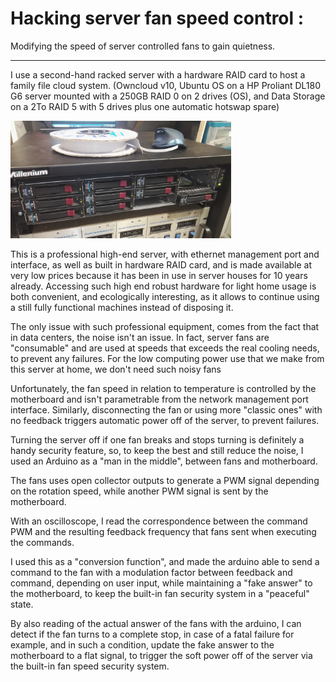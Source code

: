 # Hacking server fan speed control : 

Modifying the speed of server controlled fans to gain quietness.

________________

I use a second-hand racked server with a hardware RAID card to host a family file cloud system. (Owncloud v10, Ubuntu OS on a HP Proliant DL180 G6 server mounted with a 250GB RAID 0 on 2 drives (OS), and Data Storage on a 2To RAID 5 with 5 drives plus one automatic hotswap spare)



<img src="server.png" alt="IMG_20190223_163526" style="max-width:70%;" />

This is a professional high-end server, with ethernet management port and interface, as well as built in hardware RAID card, and is made available at very low prices because it has been in use in server houses for 10 years already. Accessing such high end robust hardware for light home usage is both convenient, and ecologically interesting, as it allows to continue using a still fully functional machines instead of disposing it.



The only issue with such professional equipment, comes from the fact that in data centers, the noise isn't an issue. In fact, server fans are "consumable" and are used at speeds that exceeds the real cooling needs, to prevent any failures. For the low computing power use that we make from this server at home, we don't need such noisy fans

Unfortunately, the fan speed in relation to temperature is controlled by the motherboard and isn't parametrable from the network management port interface. Similarly, disconnecting the fan or using more "classic ones" with no feedback triggers automatic power off of the server, to prevent failures.

Turning the server off if one fan breaks and stops turning is definitely a handy security feature, so, to keep the best and still reduce the noise, I used an Arduino as a "man in the middle", between fans and motherboard.

The fans uses open collector outputs to generate a PWM signal depending on the rotation speed, while another PWM signal is sent by the motherboard.

With an oscilloscope, I read the correspondence between the command PWM and the resulting feedback frequency that fans sent when executing the commands.

I used this as a "conversion function", and made the arduino able to send a command to the fan with a modulation factor between feedback and command, depending on user input, while maintaining a "fake answer" to the motherboard, to keep the built-in fan security system in a "peaceful" state.

By also reading of the actual answer of the fans with the arduino, I can detect if the fan turns to a complete stop, in case of a fatal failure for example, and in such a condition, update the fake answer to the motherboard to a flat signal, to trigger the soft power off of the server via the built-in fan speed security system.